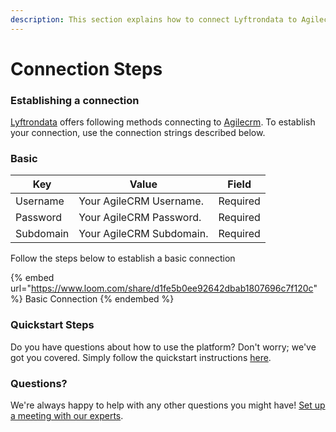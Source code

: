 ```yaml
---
description: This section explains how to connect Lyftrondata to Agilecrm.
---
```


# Connection Steps

### Establishing a connection

[Lyftrondata](https://www.lyftrondata.com) offers following methods connecting to [Agilecrm](https://www.lyftrondata.com/integration/sales-analytics/agile-crm/). To establish your connection, use the connection strings described below.

### Basic

| Key       | Value                    | Field    |
| --------- | ------------------------ | -------- |
| Username  | Your AgileCRM Username.  | Required |
| Password  | Your AgileCRM Password.  | Required |
| Subdomain | Your AgileCRM Subdomain. | Required |

Follow the steps below to establish a basic connection

{% embed url="https://www.loom.com/share/d1fe5b0ee92642dbab1807696c7f120c" %}
Basic Connection
{% endembed %}

### Quickstart Steps

Do you have questions about how to use the platform? Don't worry; we've got you covered. Simply follow the quickstart instructions [here](./).

### Questions? <a href="#questions" id="questions"></a>

We're always happy to help with any other questions you might have! [Set up a meeting with our experts](https://www.lyftrondata.com/book-a-meeting/).
